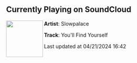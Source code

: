 ## Currently Playing on SoundCloud

[<img align="left" width="100" src="https://i1.sndcdn.com/artworks-RU0efdOzcvPZMY9H-SXAoTw-t500x500.jpg">](https://soundcloud.com/slowpalace/youllfindyourself)

**Artist**: Slowpalace 

**Track**: You'll Find Yourself

Last updated at 04/21/2024 16:42
